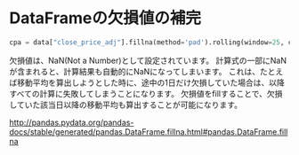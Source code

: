 # DataFrameの欠損値の補完

```python
cpa = data["close_price_adj"].fillna(method='pad').rolling(window=25, center=False).mean()
```

欠損値は、NaN(Not a Number)として設定されています。
計算式の一部にNaNが含まれると、計算結果も自動的にNaNになってしまいます。
これは、たとえば移動平均を算出しようとした時に、途中の1日だけ欠損していた場合は、以降すべての計算に失敗してしまうことになります。
欠損値をfillすることで、欠損していた該当日以降の移動平均も算出することが可能になります。

http://pandas.pydata.org/pandas-docs/stable/generated/pandas.DataFrame.fillna.html#pandas.DataFrame.fillna

